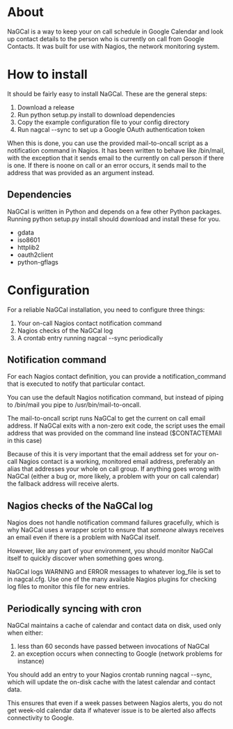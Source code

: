# About

NaGCal is a way to keep your on call schedule in Google Calendar and look up
contact details to the person who is currently on call from Google Contacts.
It was built for use with Nagios, the network monitoring system.

# How to install

It should be fairly easy to install NaGCal. These are the general steps:

1. Download a release
2. Run python setup.py install to download dependencies
3. Copy the example configuration file to your config directory
4. Run nagcal --sync to set up a Google OAuth authentication token

When this is done, you can use the provided mail-to-oncall script as a
notification command in Nagios. It has been written to behave like /bin/mail,
with the exception that it sends email to the currently on call person if
there is one. If there is noone on call or an error occurs, it sends mail
to the address that was provided as an argument instead.

## Dependencies

NaGCal is written in Python and depends on a few other Python packages.
Running python setup.py install should download and install these for you.

- gdata
- iso8601
- httplib2
- oauth2client
- python-gflags

# Configuration

For a reliable NaGCal installation, you need to configure three things:

1. Your on-call Nagios contact notification command
2. Nagios checks of the NaGCal log
3. A crontab entry running nagcal --sync periodically

## Notification command

For each Nagios contact definition, you can provide a notification_command
that is executed to notify that particular contact.

You can use the default Nagios notification command, but instead of piping to
/bin/mail you pipe to /usr/bin/mail-to-oncall.

The mail-to-oncall script runs NaGCal to get the current on call email address.
If NaGCal exits with a non-zero exit code, the script uses the email address
that was provided on the command line instead ($CONTACTEMAIl in this case)

Because of this it is very important that the email address set for your
on-call Nagios contact is a working, monitored email address, preferably
an alias that addresses your whole on call group. If anything goes wrong
with NaGCal (either a bug or, more likely, a problem with your on call calendar)
the fallback address will receive alerts.

## Nagios checks of the NaGCal log

Nagios does not handle notification command failures gracefully, which is why
NaGCal uses a wrapper script to ensure that _someone_ always receives an email
even if there is a problem with NaGCal itself.

However, like any part of your environment, you should monitor NaGCal itself
to quickly discover when something goes wrong.

NaGCal logs WARNING and ERROR messages to whatever log_file is set to in nagcal.cfg.
Use one of the many available Nagios plugins for checking log files to monitor
this file for new entries.

## Periodically syncing with cron

NaGCal maintains a cache of calendar and contact data on disk, used only when either:

1. less than 60 seconds have passed between invocations of NaGCal
2. an exception occurs when connecting to Google (network problems for instance)

You should add an entry to your Nagios crontab running nagcal --sync, which will
update the on-disk cache with the latest calendar and contact data.

This ensures that even if a week passes between Nagios alerts, you do not get
week-old calendar data if whatever issue is to be alerted also affects connectivity
to Google.
